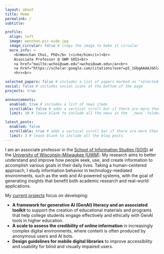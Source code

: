 ```yaml
---
layout: about
title: Home
permalink: /
subtitle: 

profile:
  align: left
  image: wonchan-pic-wide.jpg
  image_circular: false # crops the image to make it circular
  more_info: >
    <b>Wonchan Choi, PhD</b> (<i>he/him</i>)<br>
    Associate Professor @ UWM SOIS<br>
    <a href="mailto:wchoi@uwm.edu">wchoi@uwm.edu</a><br>
    <a href="https://scholar.google.com/citations?user=p5_1GbgAAAAJ&hl=en" target="_blank" rel="noopener noreferrer">Google Scholar</a> | <a href="https://orcid.org/0000-0001-6301-4969" target="_blank" rel="noopener noreferrer">ORCiD</a><br>
    <hr><br>

selected_papers: false # includes a list of papers marked as "selected={true}"
social: false # includes social icons at the bottom of the page
projects: true

announcements:
  enabled: true # includes a list of news items
  scrollable: false # adds a vertical scroll bar if there are more than 3 news items
  limit: 10 # leave blank to include all the news in the `_news` folder

latest_posts:
  enabled: false
  scrollable: true # adds a vertical scroll bar if there are more than 3 new posts items
  limit: 3 # leave blank to include all the blog posts
---
```


I am an associate professor in the [School of Information Studies (SOIS)](https://uwm.edu/informationstudies/) at the [University of Wisconsin-Milwaukee (UWM)](https://uwm.edu/). My research aims to better understand and improve how people seek, use, and create information to accomplish various goals in their daily lives. Taking a human-centered approach, I study information behavior in technology-mediated environments, such as the web and AI-powered systems, with the goal of generating insights that benefit both academic research and real-world applications.

My [current projects](https://wonchan-choi.github.io/projects/) focus on developing:

* **A framework for generative AI (GenAI) literacy and an associated toolkit** to support the creation of educational materials and programs that help college students engage effectively and ethically with GenAI tools in higher education.
* **A scale to assess the credibility of online information** in increasingly complex digital environments, where content is often produced by anonymous users and AI bots.
* **Design guidelines for mobile digital libraries** to improve accessibility and usability for blind and visually impaired users.

